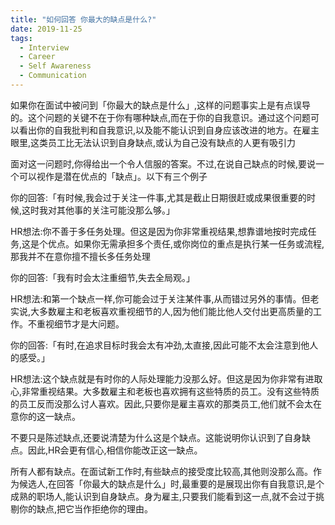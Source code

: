 ```yaml
---
title: "如何回答 你最大的缺点是什么?"
date: 2019-11-25
tags:
  - Interview
  - Career
  - Self Awareness
  - Communication
---
```


如果你在面试中被问到「你最大的缺点是什么」,这样的问题事实上是有点误导的。这个问题的关键不在于你有哪种缺点,而在于你的自我意识。通过这个问题可以看出你的自我批判和自我意识,以及能不能认识到自身应该改进的地方。在雇主眼里,这类员工比无法认识到自身缺点,或认为自己没有缺点的人更有吸引力

面对这一问题时,你得给出一个令人信服的答案。不过,在说自己缺点的时候,要说一个可以视作是潜在优点的「缺点」。以下有三个例子

你的回答:「有时候,我会过于关注一件事,尤其是截止日期很赶或成果很重要的时候,这时我对其他事的关注可能没那么够。」

HR想法:你不善于多任务处理。但这是因为你非常重视结果,想靠谱地按时完成任务,这是个优点。如果你无需承担多个责任,或你岗位的重点是执行某一任务或流程,那我并不在意你擅不擅长多任务处理

你的回答:「我有时会太注重细节,失去全局观。」

HR想法:和第一个缺点一样,你可能会过于关注某件事,从而错过另外的事情。但老实说,大多数雇主和老板喜欢重视细节的人,因为他们能比他人交付出更高质量的工作。不重视细节才是大问题。

你的回答:「有时,在追求目标时我会太有冲劲,太直接,因此可能不太会注意到他人的感受。」

HR想法:这个缺点就是有时你的人际处理能力没那么好。但这是因为你非常有进取心,非常重视结果。大多数雇主和老板也喜欢拥有这些特质的员工。没有这些特质的员工反而没那么讨人喜欢。因此,只要你是雇主喜欢的那类员工,他们就不会太在意你的这一缺点。

不要只是陈述缺点,还要说清楚为什么这是个缺点。这能说明你认识到了自身缺点。因此,HR会更有信心,相信你能改正这一缺点。

所有人都有缺点。在面试新工作时,有些缺点的接受度比较高,其他则没那么高。作为候选人,在回答「你最大的缺点是什么」时,最重要的是展现出你有自我意识,是个成熟的职场人,能认识到自身缺点。身为雇主,只要我们能看到这一点,就不会过于挑剔你的缺点,把它当作拒绝你的理由。


